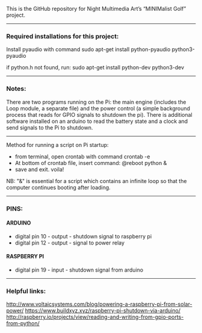 This is the GitHub repository for Night Multimedia Art’s “MINIMalist Golf” project.

* * *

### Required installations for this project:

Install pyaudio with command
sudo apt-get install python-pyaudio python3-pyaudio

if python.h not found, run:
sudo apt-get install python-dev python3-dev

* * *
### Notes:

There are two programs running on the Pi: the main engine (includes the Loop module, a separate file) and the power control (a simple background process that reads for GPIO signals to shutdown the pi). There is additional software installed on an arduino to read the battery state and a clock and send signals to the Pi to shutdown.

* * *

Method for running a script on Pi startup:

- from terminal, open crontab with command 
        crontab -e
- At bottom of crontab file, insert command:
        @reboot python <full file path of python file> &
- save and exit. voila!

NB: "&" is essential for a script which contains an infinite loop so that the computer continues booting after loading.

* * *

### PINS:
#### ARDUINO
- digital pin 10 - output - shutdown signal to raspberry pi
- digital pin 12 - output - signal to power relay
#### RASPBERRY PI
- digital pin 19 - input - shutdown signal from arduino

* * *

### Helpful links:
http://www.voltaicsystems.com/blog/powering-a-raspberry-pi-from-solar-power/
https://www.buildxyz.xyz/raspberry-pi-shutdown-via-arduino/
http://raspberry.io/projects/view/reading-and-writing-from-gpio-ports-from-python/

